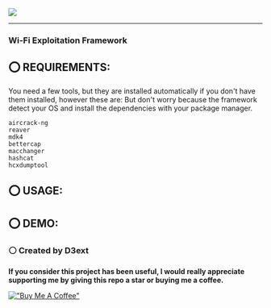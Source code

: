 <img src="https://raw.githubusercontent.com/D3Ext/WEF/main/images/banner.png" align="center"></img>

-------------------------------------------------

### Wi-Fi Exploitation Framework

## ⭕ REQUIREMENTS:
You need a few tools, but they are installed automatically if you don't have them installed, however these are:
But don't worry because the framework detect your OS and install the dependencies with your package manager.

    aircrack-ng
    reaver 
    mdk4
    bettercap
    macchanger
    hashcat
    hcxdumptool

## ⭕ USAGE:

## ⭕ DEMO:


### ⚪ Created by D3ext

**If you consider this project has been useful, I would really appreciate supporting me by giving this repo a star or buying me a coffee.**

[!["Buy Me A Coffee"](https://www.buymeacoffee.com/assets/img/custom_images/orange_img.png)](https://www.buymeacoffee.com/d3ext)
